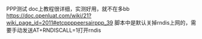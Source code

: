 PPP测试
doc上教程很详细，实测好用，就不在多bb
https://doc.openluat.com/wiki/21?wiki_page_id=2011#etcppppeersairppp_39
脚本中是默认关掉rndis上网的，需要手动发送AT+RNDISCALL=1打开rndis
